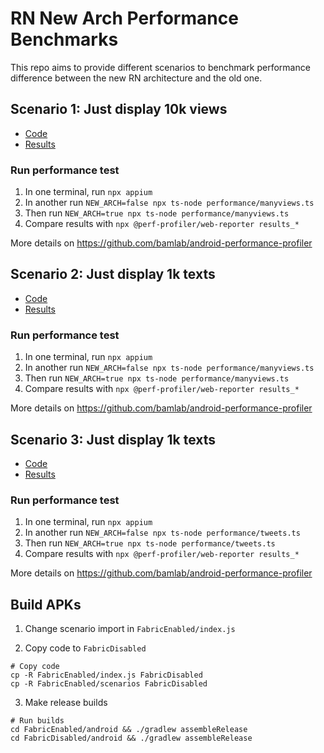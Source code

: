 # RN New Arch Performance Benchmarks

This repo aims to provide different scenarios to benchmark performance difference between the new RN architecture and the old one.

## Scenario 1: Just display 10k views

- [Code](./FabricEnabled/scenarios/thousand-views/App.tsx)
- [Results](https://rn-new-arch-perf.netlify.app/a10s/manyviews/report)

### Run performance test

1. In one terminal, run `npx appium`
2. In another run `NEW_ARCH=false npx ts-node performance/manyviews.ts`
3. Then run `NEW_ARCH=true npx ts-node performance/manyviews.ts`
4. Compare results with `npx @perf-profiler/web-reporter results_*`

More details on https://github.com/bamlab/android-performance-profiler

## Scenario 2: Just display 1k texts

- [Code](./FabricEnabled/scenarios/thousand-texts/App.tsx)
- [Results](https://rn-new-arch-perf.netlify.app/a10s/manytexts/report)

### Run performance test

1. In one terminal, run `npx appium`
2. In another run `NEW_ARCH=false npx ts-node performance/manyviews.ts`
3. Then run `NEW_ARCH=true npx ts-node performance/manyviews.ts`
4. Compare results with `npx @perf-profiler/web-reporter results_*`

More details on https://github.com/bamlab/android-performance-profiler

## Scenario 3: Just display 1k texts

- [Code](./FabricEnabled/scenarios/tweets/App.tsx)
- [Results](https://rn-new-arch-perf.netlify.app/a10s/100-tweets/report)

### Run performance test

1. In one terminal, run `npx appium`
2. In another run `NEW_ARCH=false npx ts-node performance/tweets.ts`
3. Then run `NEW_ARCH=true npx ts-node performance/tweets.ts`
4. Compare results with `npx @perf-profiler/web-reporter results_*`

More details on https://github.com/bamlab/android-performance-profiler

## Build APKs

1. Change scenario import in `FabricEnabled/index.js`

2. Copy code to `FabricDisabled`

```shell
# Copy code
cp -R FabricEnabled/index.js FabricDisabled
cp -R FabricEnabled/scenarios FabricDisabled
```

3. Make release builds

```shell
# Run builds
cd FabricEnabled/android && ./gradlew assembleRelease
cd FabricDisabled/android && ./gradlew assembleRelease
```
